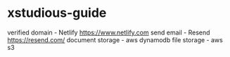 # xstudious-guide

verified domain - Netlify https://www.netlify.com
send email - Resend https://resend.com/
document storage - aws dynamodb
file storage - aws s3

